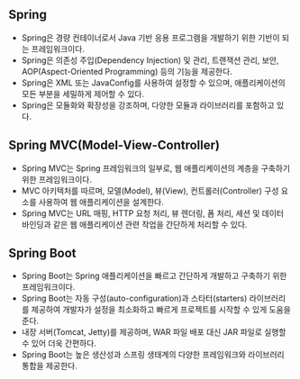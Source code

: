 ## Spring
- Spring은 경량 컨테이너로서 Java 기반 응용 프로그램을 개발하기 위한 기반이 되는 프레임워크이다.
- Spring은 의존성 주입(Dependency Injection) 및 관리, 트랜잭션 관리, 보안, AOP(Aspect-Oriented Programming) 등의 기능을 제공한다.
- Spring은 XML 또는 JavaConfig를 사용하여 설정할 수 있으며, 애플리케이션의 모든 부분을 세밀하게 제어할 수 있다.
- Spring은 모듈화와 확장성을 강조하며, 다양한 모듈과 라이브러리를 포함하고 있다.

## Spring MVC(Model-View-Controller)
- Spring MVC는 Spring 프레임워크의 일부로, 웹 애플리케이션의 계층을 구축하기 위한 프레임워크이다.
- MVC 아키텍처를 따르며, 모델(Model), 뷰(View), 컨트롤러(Controller) 구성 요소를 사용하여 웹 애플리케이션을 설계한다.
- Spring MVC는 URL 매핑, HTTP 요청 처리, 뷰 렌더링, 폼 처리, 세션 및 데이터 바인딩과 같은 웹 애플리케이션 관련 작업을 간단하게 처리할 수 있다.

## Spring Boot
- Spring Boot는 Spring 애플리케이션을 빠르고 간단하게 개발하고 구축하기 위한 프레임워크이다.
- Spring Boot는 자동 구성(auto-configuration)과 스타터(starters) 라이브러리를 제공하여 개발자가 설정을 최소화하고 빠르게 프로젝트를 시작할 수 있게 도움을 준다.
- 내장 서버(Tomcat, Jetty)를 제공하며, WAR 파일 배포 대신 JAR 파일로 실행할 수 있어 더욱 간편하다.
- Spring Boot는 높은 생산성과 스프링 생태계의 다양한 프레임워크와 라이브러리 통합을 제공한다.

